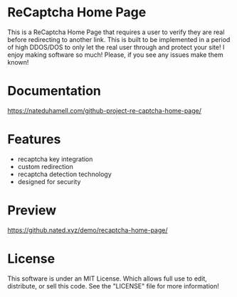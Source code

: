 ReCaptcha Home Page 
====================================
This is a ReCaptcha Home Page that requires a user to verify they are real before redirecting to another link.
This is built to be implemented in a period of high DDOS/DOS to only let the real user through and protect your site!
I enjoy making software so much! Please, if you see any issues make them known! 

Documentation
==============
https://nateduhamell.com/github-project-re-captcha-home-page/

Features
===============
* recaptcha key integration
* custom redirection
* recaptcha detection technology
* designed for security

Preview
===============
https://github.nated.xyz/demo/recaptcha-home-page/

License
==========
This software is under an MIT License. Which allows full use to edit, distribute, or sell this code.
See the "LICENSE" file for more information!
